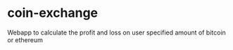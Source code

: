 # coin-exchange
Webapp to calculate the profit and loss on user specified amount of bitcoin or ethereum
